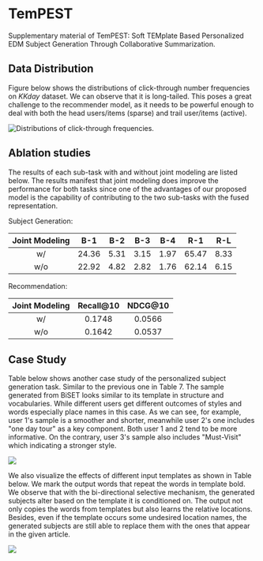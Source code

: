 # TemPEST
Supplementary material of TemPEST: Soft TEMplate Based Personalized EDM Subject Generation Through Collaborative Summarization.

## Data Distribution
Figure below shows the distributions of click-through number frequencies on *KKday* dataset. We can observe that it is long-tailed. This poses a great challenge to the recommender model, as it needs to be powerful enough to deal with both the head users/items (sparse) and trail user/items (active).

![Distributions of click-through frequencies.](https://i.imgur.com/CWgdAFC.png)


## Ablation studies
The results of each sub-task with and without joint modeling are listed below. The results manifest that joint modeling does improve the performance for both tasks since one of the advantages of our proposed model is the capability of contributing to the two sub-tasks with the fused representation.

Subject Generation:

|Joint Modeling|B-1|B-2|B-3|B-4|R-1|R-L|
|:--:|:--:|:--:|:--:|:--:|:--:|:--:|
|w/ |24.36|5.31|3.15|1.97|65.47|8.33|
|w/o|22.92|4.82|2.82|1.76|62.14|6.15|

Recommendation:

|Joint Modeling|Recall@10|NDCG@10|
|:--:|:--:|:--:|
|w/ |0.1748|0.0566|
|w/o|0.1642|0.0537|



## Case Study

Table below shows another case study of the personalized subject generation task. Similar to the previous one in Table 7. The sample generated from BiSET looks similar to its template in structure and vocabularies. While different users get different outcomes of styles and words especially place names in this case. As we can see, for example, user 1's sample is a smoother and shorter, meanwhile user 2's one includes "one day tour" as a key component. Both user 1 and 2 tend to be more informative. On the contrary, user 3's sample also includes "Must-Visit" which indicating a stronger style. 

![](https://i.imgur.com/oGrr0xc.jpg)


We also visualize the effects of different input templates as shown in Table below. We mark the output words that repeat the words in template bold. We observe that with the bi-directional selective mechanism, the generated subjects alter based on the template it is conditioned on. The output not only copies the words from templates but also learns the relative locations. Besides, even if the template occurs some undesired location names, the generated subjects are still able to replace them with the ones that appear in the given article. 

 ![](https://i.imgur.com/87g9O5k.jpg)
